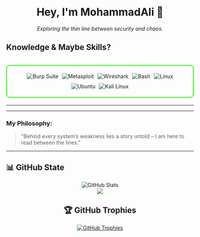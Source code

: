 <h1 align="center">Hey, I'm MohammadAli 👾</h1>

<p align="center">
  <i>Exploring the thin line between security and chaos.</i>
</p>

<h2 id="knowledge_skills" align=''> Knowledge & Maybe Skills? </h2>

<br>

<div style="border: 2px solid #22F700; border-radius: 10px; padding: 20px; margin-bottom: 20px;">
  <div align="left" style="display: flex; flex-wrap: wrap; justify-content: center; gap: 10px;">
      <img src="https://img.shields.io/badge/Burp_Suite-FF6633?style=for-the-badge&logo=burp-suite&color=000000" alt="Burp Suite" />
      <img src="https://img.shields.io/badge/Metasploit-008C8C?style=for-the-badge&logo=metasploit&color=000000" alt="Metasploit" />
      <img src="https://img.shields.io/badge/Wireshark-009639?style=for-the-badge&logo=wireshark&color=000000" alt="Wireshark" />
      <img src="https://img.shields.io/badge/Bash-4EAA25?style=for-the-badge&logo=gnu-bash&color=000000" alt="Bash" />
      <img src="https://img.shields.io/badge/Linux-FCC624?style=for-the-badge&logo=linux&color=000000" alt="Linux" />
      <img src="https://img.shields.io/badge/Ubuntu-E95420?style=for-the-badge&logo=ubuntu&color=000000" alt="Ubuntu" />
      <img src="https://img.shields.io/badge/Kali_Linux-557C94?style=for-the-badge&logo=kali-linux&color=000000" alt="Kali Linux" />
  </div>
</div>

---

---

### My Philosophy:

> "Behind every system’s weakness lies a story untold – I am here to read between the lines."

---

## 📊 GitHub State

<div align="center">
  <img src="https://github-readme-stats.vercel.app/api?username=MohammadAliMehri&show_icons=true&theme=transparent" 
alt="GitHub Stats" />
</div>

<div align="center">
   <img src="https://github-readme-stats.vercel.app/api/top-langs/?username=MohammadAliMehri&theme=transparent"
     </div>

## 🏆 GitHub Trophies
[![GitHub Trophies](https://github-profile-trophy.vercel.app/?username=MohammadAliMehri&theme=transparent&no-frame=false&no-bg=true&margin-w=4)](https://github.com/ryo-ma/github-profile-trophy)
